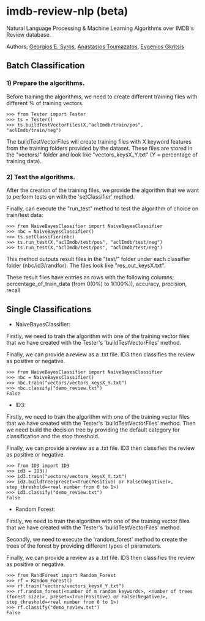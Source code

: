 # imdb-review-nlp (beta)
Natural Language Processing &amp; Machine Learning Algorithms over IMDB's Review database.

Authors; [Georgios E. Syros](https://www.github.com/gsiros "Georgios' GitHub"), [Anastasios Toumazatos](https://www.github.com/toumazatos "Tasos' GitHub"), [Evgenios Gkritsis](https://www.github.com/eGkritsis "Evgenios' GitHub")


## Batch Classification

### 1) Prepare the algorithms.

Before training the algorithms, we need to create different
training files with different % of training vectors.

```
>>> from Tester import Tester
>>> ts = Tester()
>>> ts.buildTestVectorFiles(X,"aclImdb/train/pos", "aclImdb/train/neg")
```

The buildTestVectorFiles will create training files with X keyword features
from the training folders provided by the dataset. These files are stored 
in the "vectors/" folder and look like "vectors_keysX_Y.txt" (Y = percentage
of training data). 

### 2) Test the algorithms.

After the creation of the training files, we provide the algorithm that we
want to perform tests on with the 'setClassifier' method. 

Finally, can execute the "run_test" method
to test the algorithm of choice on train/test data:

```
>>> from NaiveBayesClassifier import NaiveBayesClassifier
>>> nbc = NaiveBayesClassifier()
>>> ts.setClassifier(nbc)
>>> ts.run_test(X,"aclImdb/test/pos", "aclImdb/test/neg")
>>> ts.run_test(X,"aclImdb/test/pos", "aclImdb/test/neg")
```

This method outputs result files in the "test/" folder under
each classifier folder (nbc/id3/randfor). The files look like
"res_out_keysX.txt".

These result files have entries as rows with the following columns;
percentage_of_train_data (from 0(0%) to 1(100%)), accuracy, precision, recall

## Single Classifications

 - NaiveBayesClassifier:

 Firstly, we need to train the algorithm with one of the training vector
 files that we have created with the Tester's 'buildTestVectorFiles' method.

 Finally, we can provide a review as a .txt file. ID3 then classifies the 
 review as positive or negative.
 ```
 >>> from NaiveBayesClassifier import NaiveBayesClassifier
 >>> nbc = NaiveBayesClassifier()
 >>> nbc.train("vectors/vectors_keysX_Y.txt")
 >>> nbc.classify("demo_review.txt")
 False
 ```

 - ID3:

 Firstly, we need to train the algorithm with one of the training vector
 files that we have created with the Tester's 'buildTestVectorFiles' method.
 Then we need build the decision tree by providing the default category for
 classification and the stop threshold.

 Finally, we can provide a review as a .txt file. ID3 then classifies the 
 review as positive or negative.
 ```
 >>> from ID3 import ID3
 >>> id3 = ID3()
 >>> id3.train("vectors/vectors_keysX_Y.txt")
 >>> id3.buildTree(preset=<True(Positive) or False(Negative)>, stop_threshold=<real number from 0 to 1>)
 >>> id3.classify("demo_review.txt")
 False
 ```

 - Random Forest:

 Firstly, we need to train the algorithm with one of the training vector
 files that we have created with the Tester's 'buildTestVectorFiles' method.

 Secondly, we need to execute the 'random_forest' method to create the trees
 of the forest by providing different types of parameters.

 Finally, we can provide a review as a .txt file. ID3 then classifies the 
 review as positive or negative.
 ```
 >>> from RandForest import Random_Forest
 >>> rf = Random_Forest()
 >>> rf.train("vectors/vectors_keysX_Y.txt")
 >>> rf.random_forest(<number of m random keywords>, <number of trees (forest size)>, preset=<True(Positive) or False(Negative)>, stop_threshold=<real number from 0 to 1>)
 >>> rf.classify("demo_review.txt")
 False
 ```
